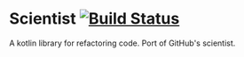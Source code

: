 # Scientist [![Build Status](https://travis-ci.org/spoptchev/ktist.svg?branch=master)](https://travis-ci.org/spoptchev/scientist)

A kotlin library for refactoring code. Port of GitHub's scientist.
